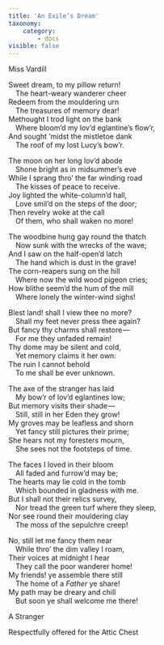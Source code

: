 ```yaml
---
title: 'An Exile’s Dream'
taxonomy:
    category:
        - docs
visible: false
---
```


<div class="author">Miss Vardill</div>

Sweet dream, to my pillow return!  
&emsp;The heart-weary wanderer cheer  
Redeem from the mouldering urn  
&emsp;The treasures of memory dear!  
Methought I trod light on the bank  
&emsp;Where bloom’d my lov’d eglantine’s flow’r,  
And sought ’midst the mistletoe dank  
&emsp;The roof of my lost Lucy’s bow’r.  

The moon on her long lov’d abode  
&emsp;Shone bright as in midsummer’s eve  
While I sprang thro’ the far winding road  
&emsp;The kisses of peace to receive.  
Joy lighted the white-column’d hall,  
&emsp;Love smil’d on the steps of the door;  
Then revelry woke at the call  
&emsp;Of them, who shall waken no more!

The woodbine hung gay round the thatch  
&emsp;Now sunk with the wrecks of the wave;  
And I saw on the half-open’d latch  
&emsp;The hand which is dust in the grave!  
The corn-reapers sung on the hill  
&emsp;Where now the wild wood pigeon cries;  
How blithe seem’d the hum of the mill  
&emsp;Where lonely the winter-wind sighs!

Blest land! shall I view thee no more?  
&emsp;Shall my feet never press thee again?  
But fancy thy charms shall restore —   
&emsp;For me they unfaded remain!  
Thy dome may be silent and cold,  
&emsp;Yet memory claims it her own:  
The ruin I cannot behold  
&emsp;To me shall be ever unknown.  

The axe of the stranger has laid  
&emsp;My bow’r of lov’d eglantines low;  
But memory visits their shade —   
&emsp;Still, still in her Eden they grow!  
My groves may be leafless and shorn  
&emsp;Yet fancy still pictures their prime;  
She hears not my foresters mourn,  
&emsp;She sees not the footsteps of time.

The faces I loved in their bloom  
&emsp;All faded and furrow’d may be;  
The hearts may lie cold in the tomb  
&emsp;Which bounded in gladness with me.  
But I shall not their relics survey,  
&emsp;Nor tread the green turf where they sleep,  
Nor see round their mouldering clay  
&emsp;The moss of the sepulchre creep!  

No, still let me fancy them near  
&emsp;While thro’ the dim valley I roam,  
Their voices at midnight I hear  
&emsp;They call the poor wanderer home!  
My friends! ye assemble there still  
&emsp;The home of a *Father* ye share!  
My path may be dreary and chill  
&emsp;But soon ye shall welcome me there!

A Stranger

Respectfully offered for the Attic Chest